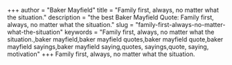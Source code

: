 +++
author = "Baker Mayfield"
title = "Family first, always, no matter what the situation."
description = "the best Baker Mayfield Quote: Family first, always, no matter what the situation."
slug = "family-first-always-no-matter-what-the-situation"
keywords = "Family first, always, no matter what the situation.,baker mayfield,baker mayfield quotes,baker mayfield quote,baker mayfield sayings,baker mayfield saying,quotes, sayings,quote, saying, motivation"
+++
Family first, always, no matter what the situation.
